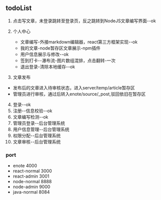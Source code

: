## todoList


  1. 点击写文章，未登录跳转至登录页，反之跳转到NodeJS文章编写界面--ok
  2. 个人中心
     *  文章编写-外接markdown编辑器，react第三方框架实现--ok
     *  我的文章-node暂存区文章展示-npm插件
     *  用户信息展示与修改--ok
     *  签到打卡--瀑布流-图片数组混排，点击翻转-一次
     *  退出登录-清除本地缓存--ok

  3. 文章发布

  * 发布后的文章进入待审核状态，进入server/temp/article暂存区
  * 管理员进行审核，通过后转入enote/source/_post,驳回依旧在暂存区


4. 登录--ok
5. 注册--信息校验--ok
6. 文章编写检测--ok
7. 管理员登录--后台管理系统
8. 用户信息管理--后台管理系统
9. 权限分配--后台管理系统
10. 文章审核--后台管理系统

### port

* enote 4000
* react-normal 3000
* react-admin 3001
* node-normal 8888
* node-admin 9000
* java-normal 8084



